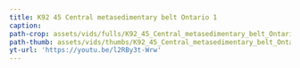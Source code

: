 ```yaml
---
title: K92 45 Central metasedimentary belt Ontario 1
caption:
path-crop: assets/vids/fulls/K92_45_Central_metasedimentary_belt_Ontario_1_crop.mp4
path-thumb: assets/vids/thumbs/K92_45_Central_metasedimentary_belt_Ontario_1_crop_thumb.mp4
yt-url: 'https://youtu.be/l2RBy3t-Wrw'
---
```

